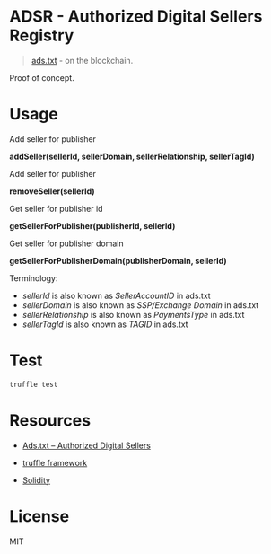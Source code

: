 # ADSR - Authorized Digital Sellers Registry

> [ads.txt](https://iabtechlab.com/ads-txt/) - on the blockchain.

Proof of concept.

# Usage

Add seller for publisher

**addSeller(sellerId, sellerDomain, sellerRelationship, sellerTagId)**

Add seller for publisher

**removeSeller(sellerId)**

Get seller for publisher id

**getSellerForPublisher(publisherId, sellerId)**

Get seller for publisher domain

**getSellerForPublisherDomain(publisherDomain, sellerId)**

Terminology:

 - *sellerId* is also known as *SellerAccountID* in ads.txt
 - *sellerDomain* is also known as *SSP/Exchange Domain* in ads.txt
 - *sellerRelationship* is also known as *PaymentsType* in ads.txt
 - *sellerTagId* is also known as *TAGID* in ads.txt

# Test

```bash
truffle test
```

# Resources

- [Ads.txt – Authorized Digital Sellers](https://iabtechlab.com/ads-txt/)

- [truffle framework](https://github.com/trufflesuite/truffle)

- [Solidity](https://solidity.readthedocs.io)

# License

MIT
